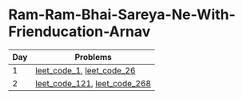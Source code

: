 # Ram-Ram-Bhai-Sareya-Ne-With-Frienducation-Arnav

| Day | Problems                                                                                                                    |
| --- | ----                                                                                                                        |
| 1   | [leet_code_1](day_1/1.two-sum-python3.py), [leet_code_26](day_1/26.remove-duplicates-from-sorted-array-python3.py)          |
| 2   | [leet_code_121](day_2/121.best-time-to-buy-and-sell-stock-python3.py), [leet_code_268](day_2/268.missing-number-python3.py) |
